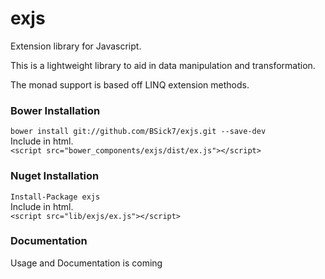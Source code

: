 exjs
=========

Extension library for Javascript.

This is a lightweight library to aid in data manipulation and transformation.

The monad support is based off LINQ extension methods.


### Bower Installation
```bower install git://github.com/BSick7/exjs.git --save-dev```  
Include in html.  
```<script src="bower_components/exjs/dist/ex.js"></script>```

### Nuget Installation
```Install-Package exjs```  
Include in html.  
```<script src="lib/exjs/ex.js"></script>```

### Documentation

Usage and Documentation is coming
